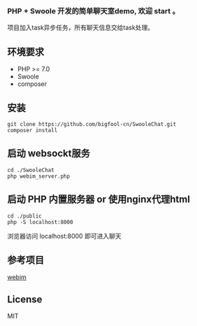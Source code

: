 
### PHP + Swoole 开发的简单聊天室demo, 欢迎 start 。
项目加入task异步任务，所有聊天信息交给task处理。

## 环境要求
* PHP >= 7.0
* Swoole
* composer

## 安装
```
git clone https://github.com/bigfool-cn/SwooleChat.git
composer install
```

## 启动 websockt服务
```
cd ./SwooleChat
php webim_server.php
```

## 启动 PHP 内置服务器 or 使用nginx代理html
```
cd ./public
php -S localhost:8000
```
浏览器访问 localhost:8000 即可进入聊天

## 参考项目
[webim](https://github.com/moell-peng/webim.git "webim")

## License
MIT

